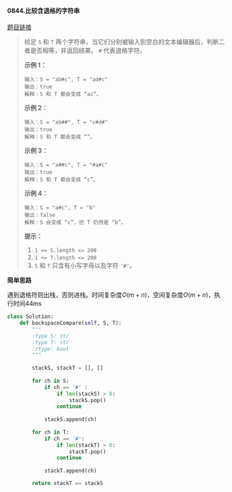 #### 0844.比较含退格的字符串
[题目链接](https://leetcode-cn.com/problems/backspace-string-compare/)
> 给定 `S` 和 `T` 两个字符串，当它们分别被输入到空白的文本编辑器后，判断二者是否相等，并返回结果。 `#` 代表退格字符。
>
>  
>
> **示例 1：**
>
> ```
> 输入：S = "ab#c", T = "ad#c"
> 输出：true
> 解释：S 和 T 都会变成 “ac”。
> ```
>
> **示例 2：**
>
> ```
> 输入：S = "ab##", T = "c#d#"
> 输出：true
> 解释：S 和 T 都会变成 “”。
> ```
>
> **示例 3：**
>
> ```
> 输入：S = "a##c", T = "#a#c"
> 输出：true
> 解释：S 和 T 都会变成 “c”。
> ```
>
> **示例 4：**
>
> ```
> 输入：S = "a#c", T = "b"
> 输出：false
> 解释：S 会变成 “c”，但 T 仍然是 “b”。
> ```
>
>  
>
> **提示：**
>
> 1. `1 <= S.length <= 200`
> 2. `1 <= T.length <= 200`
> 3. `S` 和 `T` 只含有小写字母以及字符 `'#'`。

**简单思路**

遇到退格符则出栈，否则进栈。时间复杂度$O(m+n)$，空间复杂度$O(m+n)$，执行时间44ms

```python
class Solution:
    def backspaceCompare(self, S, T):
        """
        :type S: str
        :type T: str
        :rtype: bool
        """
        
        stackS, stackT = [], []
        
        for ch in S:
            if ch == '#' :
                if len(stackS) > 0:
                    stackS.pop()
                continue
            
            stackS.append(ch)
        
        for ch in T:
            if ch == '#':
                if len(stackT) > 0:
                    stackT.pop()
                continue
            
            stackT.append(ch)

        return stackT == stackS
```

